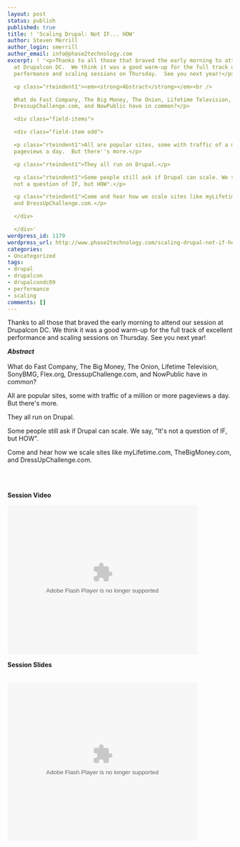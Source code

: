 ```yaml
---
layout: post
status: publish
published: true
title: ! 'Scaling Drupal: Not IF... HOW'
author: Steven Merrill
author_login: smerrill
author_email: info@phase2technology.com
excerpt: ! '<p>Thanks to all those that braved the early morning to attend our session
  at Drupalcon DC.  We think it was a good warm-up for the full track of excellent
  performance and scaling sessions on Thursday.  See you next year!</p>

  <p class="rteindent1"><em><strong>Abstract</strong></em><br />

  What do Fast Company, The Big Money, The Onion, Lifetime Television, SonyBMG, Flex.org,
  DressupChallenge.com, and NowPublic have in common?</p>

  <div class="field-items">

  <div class="field-item odd">

  <p class="rteindent1">All are popular sites, some with traffic of a million or more
  pageviews a day.  But there''s more.</p>

  <p class="rteindent1">They all run on Drupal.</p>

  <p class="rteindent1">Some people still ask if Drupal can scale. We say, "It''s
  not a question of IF, but HOW".</p>

  <p class="rteindent1">Come and hear how we scale sites like myLifetime.com, TheBigMoney.com,
  and DressUpChallenge.com.</p>

  </div>

  </div>'
wordpress_id: 1179
wordpress_url: http://www.phase2technology.com/scaling-drupal-not-if-how/
categories:
- Uncategorized
tags:
- drupal
- drupalcon
- drupalcondc09
- performance
- scaling
comments: []
---
```

<p>Thanks to all those that braved the early morning to attend our session at Drupalcon DC.  We think it was a good warm-up for the full track of excellent performance and scaling sessions on Thursday.  See you next year!</p></p>
<p class="rteindent1"><em><strong>Abstract</strong></em><br /><br />
What do Fast Company, The Big Money, The Onion, Lifetime Television, SonyBMG, Flex.org, DressupChallenge.com, and NowPublic have in common?</p></p>
<div class="field-items">
<div class="field-item odd">
<p class="rteindent1">All are popular sites, some with traffic of a million or more pageviews a day.  But there's more.</p></p>
<p class="rteindent1">They all run on Drupal.</p></p>
<p class="rteindent1">Some people still ask if Drupal can scale. We say, "It's not a question of IF, but HOW".</p></p>
<p class="rteindent1">Come and hear how we scale sites like myLifetime.com, TheBigMoney.com, and DressUpChallenge.com.</p><br />
</div><br />
</div></p>
<p><!--break--></p></p>
<p><strong>Session Video</strong></p></p>
<p><embed type="application/x-shockwave-flash" allowfullscreen="true" allowscriptaccess="always" width="425" height="335" src="http://www.archive.org/flow/flowplayer.commercial-3.0.5.swf" w3c="true" flashvars="config={"key":"#$b6eb72a0f2f1e29f3d4","playlist":[{"url":"http://www.archive.org/download/ScalingDrupalNotIf...how/format=Thumbnail?.jpg","autoPlay":true,"scaling":"fit"},{"url":"http://www.archive.org/download/ScalingDrupalNotIf...how/ScalingDrupalNotIfHow.mp4","accelerated":true,"scaling":"fit","autoPlay":false,"provider":"h264streaming"}],"clip":{"accelerated":true,"scaling":"fit","autoPlay":false,"provider":"h264streaming"},"canvas":{"backgroundColor":"0x000000","backgroundGradient":"none"},"plugins":{"audio":{"url":"http://www.archive.org/flow/flowplayer.audio-3.0.3-dev.swf"},"controls":{"gloss":"high","backgroundColor":"0x000000","backgroundGradient":"medium","sliderColor":"0x777777","progressColor":"0x777777","timeColor":"0xeeeeee","durationColor":"0x01DAFF","buttonColor":"0x333333","buttonOverColor":"0x505050","playlist":false,"fullscreen":true},"h264streaming":{"url":"http://www.archive.org/flow/flowplayer.h264streaming-3.0.5.swf"}},"contextMenu":[{"Item ScalingDrupalNotIf...how at archive.org":"function()"},"-","Flowplayer 3.0.5"]}"></embed></p></p>
<p><strong>Session Slides</strong></p><br />
<object width="425" height="355" style="margin: 0px;"><param name="movie" value="http://static.slideshare.net/swf/ssplayer2.swf?doc=scaling-090312151011-phpapp01&stripped_title=scaling-drupal-not-if-how" /><param name="allowFullScreen" value="true" /><param name="allowScriptAccess" value="always" /><embed width="425" height="355" src="http://static.slideshare.net/swf/ssplayer2.swf?doc=scaling-090312151011-phpapp01&stripped_title=scaling-drupal-not-if-how" type="application/x-shockwave-flash" allowscriptaccess="always" allowfullscreen="true"></embed></object></p>
<p> </p></p>
